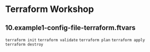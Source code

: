 # Terraform Workshop

## 10.example1-config-file-terraform.ftvars

`terraform init`
`terraform validate`
`terraform plan`
`terraform apply`
`terraform destroy`

